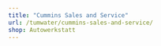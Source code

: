 ```yaml
---
title: "Cummins Sales and Service"
url: /tumwater/cummins-sales-and-service/
shop: Autowerkstatt
---
```

